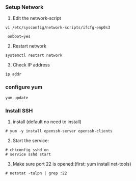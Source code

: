 ### Setup Network
1. Edit the network-script
```
vi /etc/sysconfig/network-scripts/ifcfg-enp0s3
 ...
 onboot=yes
```
2. Restart network
```
systemctl restart network
```
3. Check IP address
```
ip addr
```

### configure yum
```
yum update
```

### Install SSH
1. install (default no need to install)
```
# yum -y install openssh-server openssh-clients
```
2. Start the service:
```
# chkconfig sshd on
# service sshd start
```
3. Make sure port 22 is opened:(first: yum install net-tools)
```
# netstat -tulpn | grep :22
```

### 
